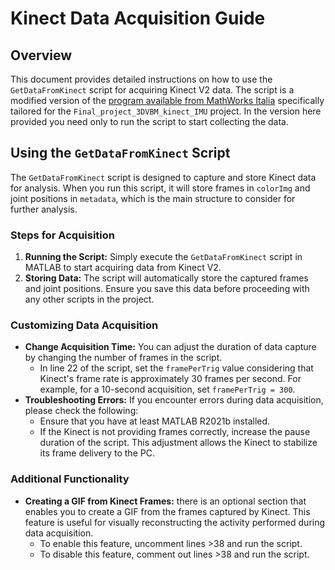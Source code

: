 # Kinect Data Acquisition Guide

## Overview
This document provides detailed instructions on how to use the `GetDataFromKinect` script for acquiring Kinect V2 data. The script is a modified version of the [program available from MathWorks Italia](https://it.mathworks.com/help/imaq/view-skeletal-data-from-kinect-for-windows-v2.html) specifically tailored for the `Final_project_3DVBM_kinect_IMU` project. In the version here provided you need only to run the script to start collecting the data. 

## Using the `GetDataFromKinect` Script
The `GetDataFromKinect` script is designed to capture and store Kinect data for analysis. When you run this script, it will store frames in `colorImg` and joint positions in `metadata`, which is the main structure to consider for further analysis.

### Steps for Acquisition
1. **Running the Script:** Simply execute the `GetDataFromKinect` script in MATLAB to start acquiring data from Kinect V2.
2. **Storing Data:** The script will automatically store the captured frames and joint positions. Ensure you save this data before proceeding with any other scripts in the project.

### Customizing Data Acquisition
- **Change Acquisition Time:** You can adjust the duration of data capture by changing the number of frames in the script.
  - In line 22 of the script, set the `framePerTrig` value considering that Kinect's frame rate is approximately 30 frames per second. For example, for a 10-second acquisition, set `framePerTrig = 300`.
- **Troubleshooting Errors:** If you encounter errors during data acquisition, please check the following:
  - Ensure that you have at least MATLAB R2021b installed.
  - If the Kinect is not providing frames correctly, increase the pause duration of the script. This adjustment allows the Kinect to stabilize its frame delivery to the PC.

### Additional Functionality
- **Creating a GIF from Kinect Frames:** there is an optional section that enables you to create a GIF from the frames captured by Kinect. This feature is useful for visually reconstructing the activity performed during data acquisition.
    - To enable this feature, uncomment lines >38 and run the script.
    - To disable this feature, comment out lines >38 and run the script.